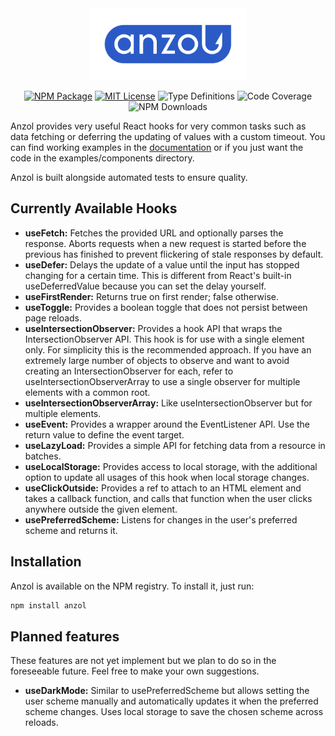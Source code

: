 <div align="center">
  <picture>
    <source media="(prefers-color-scheme: dark)" srcset="assets/anzol_logo_white_clear_zone.svg">
    <source media="(prefers-color-scheme: light)" srcset="assets/anzol_logo_blue_clear_zone.svg">
    <img src="assets/anzol_logo_blue_clear_zone.svg" alt="" width="50%" height="50%">
  </picture>

[![NPM Package](https://img.shields.io/npm/v/anzol?style=flat-square&logo=npm)](https://www.npmjs.com/package/anzol)
[![MIT License](https://img.shields.io/github/license/konstantin-lukas/intl-currency-input?style=flat-square)](https://raw.githubusercontent.com/konstantin-lukas/intl-currency-input/main/LICENSE)
![Type Definitions](https://img.shields.io/npm/types/intl-currency-input?style=flat-square)
![Code Coverage](https://img.shields.io/coverallsCoverage/github/konstantin-lukas/anzol?style=flat-square)
![NPM Downloads](https://img.shields.io/npm/dm/anzol?style=flat-square)
</div>



Anzol provides very useful React hooks for very common tasks such as data fetching
or deferring the updating of values with a custom timeout. You can find working examples in the 
[documentation](https://konstantin-lukas.github.io/anzol/) or if you just want the code in the examples/components 
directory.

Anzol is built alongside automated tests to ensure quality.

## Currently Available Hooks
- <b>useFetch:</b> Fetches the provided URL and optionally parses the response. Aborts requests when a new request is
  started before the previous has finished to prevent flickering of stale responses by default.
- <b>useDefer:</b> Delays the update of a value until the input has stopped changing for a certain time. This is different 
  from React's built-in useDeferredValue because you can set the delay yourself.
- <b>useFirstRender:</b> Returns true on first render; false otherwise.
- <b>useToggle:</b> Provides a boolean toggle that does not persist between page reloads.
- <b>useIntersectionObserver:</b> Provides a hook API that wraps the IntersectionObserver API. This hook is for use with a single element only. For
  simplicity this is the recommended approach. If you have an extremely large number of objects to observe and want
  to avoid creating an IntersectionObserver for each, refer to useIntersectionObserverArray to use a single observer
  for multiple elements with a common root.
- <b>useIntersectionObserverArray:</b> Like useIntersectionObserver but for multiple elements.
- <b>useEvent:</b> Provides a wrapper around the EventListener API. Use the return value to define the event target.
- <b>useLazyLoad:</b> Provides a simple API for fetching data from a resource in batches.
- <b>useLocalStorage:</b> Provides access to local storage, with the additional option to update all usages of this hook
  when local storage changes.
- <b>useClickOutside:</b> Provides a ref to attach to an HTML element and takes a callback function, and calls that
  function when the user clicks anywhere outside the given element.
- <b>usePreferredScheme:</b> Listens for changes in the user's preferred scheme and returns it.

## Installation
Anzol is available on the NPM registry. To install it, just run:
```bash
npm install anzol
```

## Planned features
These features are not yet implement but we plan to do so in the foreseeable future. Feel free to make your own 
suggestions.
- <b>useDarkMode:</b> Similar to usePreferredScheme but allows setting the user scheme manually and automatically 
updates it when the preferred scheme changes. Uses local storage to save the chosen scheme across reloads.